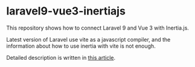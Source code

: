 # laravel9-vue3-inertiajs

This repository shows how to connect Laravel 9 and Vue 3 with Inertia.js.

Latest version of Laravel use vite as a javascript compiler, and the information about how to use inertia with vite is not enough.

Detailed description is written in [this article](https://qiita.com/reirev2913/items/b4505df08372eed9126d).
